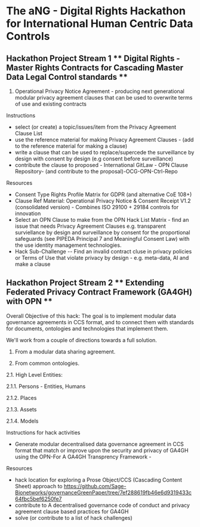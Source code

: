 
# The aNG - Digital Rights Hackathon for International Human Centric Data Controls

## Hackathon Project Stream 1 ** Digital Rights - Master Rights Contracts for Cascading Master Data Legal Control standards **
1. Operational Privacy Notice Agreement - producing next generational modular privacy agreement clauses that can be used to overwrite terms of use and existing contracts 

Instructions
* select (or create) a topic/issues/item from the Privacy Agreement Clause List   
* use the reference material for making Privacy Agreement Clauses - (add to the reference material for making a clause)
* write a clause that can be used to replace/supercede the surveillance by design with consent by design (e.g consent before surveillance) 
* contribute the clause to proposed - International GitLaw - OPN Clause Repository- (and contribute to the proposal)-OCG-OPN-Ctrl-Repo

Resources 
* Consent Type Rights Profile Matrix for GDPR (and alternative CoE 108+)
* Clause Ref Material: Operational Privacy Notice & Consent Receipt V1.2 (consolidated version) - Combines ISO 29100 + 29184 controls for innovation 
* Select an OPN Clause to make from the OPN Hack List Matrix - find an issue that needs Privacy Agreement Clauses e.g. transparent surviellance by design and surveillance by consent for the proportional safeguards (see PIPEDA Principal 7 and Meaningful Consent Law) with the use identity management technologies.
*  Hack Sub-Challenge -- Find an invalid contract cluse in privacy policies or Terms of Use that violate privacy by design - e.g. meta-data, AI and make a clause

## Hackathon Project Stream 2 ** Extending Federated Privacy Contract Framework (GA4GH) with OPN ** 

Overall Objective of this hack:
The goal is to implement modular data governance agreements in CCS format, and to connect them with standards for documents, ontologies and technologies that implement them.

We'll work from a couple of directions towards a full solution.

1. From a modular data sharing agreement.

2. From common ontologies.

2.1. High Level Entities:

2.1.1.  Persons - Entities, Humans

2.1.2.  Places

2.1.3.  Assets

2.1.4.  Models

Instructions for hack activities
* Generate modular decentralised data governance agreement in CCS format that match or improve upon the security and privacy of GA4GH using the OPN-For A GA4GH Transprency Framework  - 



Resources
* hack location for exploring a Prose Object/CCS (Cascading Content Sheet) approach to https://github.com/Sage-Bionetworks/governanceGreenPaper/tree/7ef288619fb46e6d9319433c64fbc5bef6250fe7
* contribute to A decentralised governance code of conduct and privacy agreement clause based practices for GA4GH 
* solve (or contribute to a list of hack challenges) 

